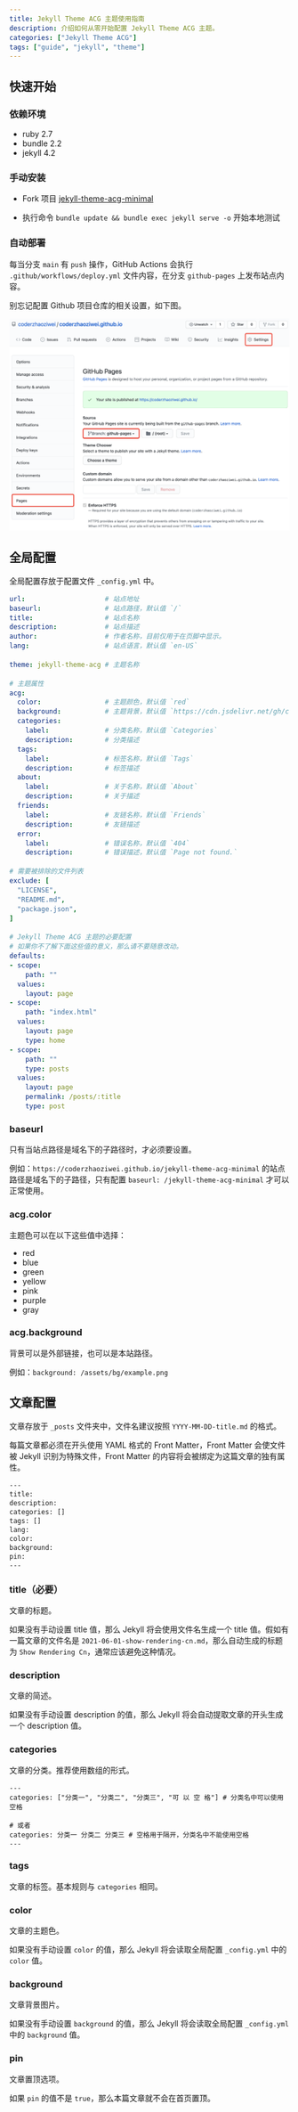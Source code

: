 ```yaml
---
title: Jekyll Theme ACG 主题使用指南
description: 介绍如何从零开始配置 Jekyll Theme ACG 主题。
categories: ["Jekyll Theme ACG"]
tags: ["guide", "jekyll", "theme"]
---
```


## 快速开始

### 依赖环境

- ruby 2.7
- bundle 2.2
- jekyll 4.2

### 手动安装

- Fork 项目 [jekyll-theme-acg-minimal](https://coderzhaoziwei.github.io/jekyll-theme-acg-minimal)

- 执行命令 `bundle update && bundle exec jekyll serve -o` 开始本地测试

### 自动部署

每当分支 `main` 有 `push` 操作，GitHub Actions 会执行 `.github/workflows/deploy.yml` 文件内容，在分支 `github-pages` 上发布站点内容。

别忘记配置 Github 项目仓库的相关设置，如下图。

![](/assets/images/2021-07-03-settings-pages.png)

## 全局配置

全局配置存放于配置文件 `_config.yml` 中。

```yml
url:                    # 站点地址
baseurl:                # 站点路径，默认值 `/`
title:                  # 站点名称
description:            # 站点描述
author:                 # 作者名称，目前仅用于在页脚中显示。
lang:                   # 站点语言，默认值 `en-US`

theme: jekyll-theme-acg # 主题名称

# 主题属性
acg:
  color:                # 主题颜色，默认值 `red`
  background:           # 主题背景，默认值 `https://cdn.jsdelivr.net/gh/coderzhaoziwei/jekyll-theme-acg/assets/images/pixiv86925095.png`
  categories:
    label:              # 分类名称，默认值 `Categories`
    description:        # 分类描述
  tags:
    label:              # 标签名称，默认值 `Tags`
    description:        # 标签描述
  about:
    label:              # 关于名称，默认值 `About`
    description:        # 关于描述
  friends:
    label:              # 友链名称，默认值 `Friends`
    description:        # 友链描述
  error:
    label:              # 错误名称，默认值 `404`
    description:        # 错误描述，默认值 `Page not found.`

# 需要被排除的文件列表
exclude: [
  "LICENSE",
  "README.md",
  "package.json",
]

# Jekyll Theme ACG 主题的必要配置
# 如果你不了解下面这些值的意义，那么请不要随意改动。
defaults:
- scope:
    path: ""
  values:
    layout: page
- scope:
    path: "index.html"
  values:
    layout: page
    type: home
- scope:
    path: ""
    type: posts
  values:
    layout: page
    permalink: /posts/:title
    type: post
```

### baseurl

只有当站点路径是域名下的子路径时，才必须要设置。

例如：`https://coderzhaoziwei.github.io/jekyll-theme-acg-minimal` 的站点路径是域名下的子路径，只有配置 `baseurl: /jekyll-theme-acg-minimal` 才可以正常使用。

### acg.color

主题色可以在以下这些值中选择：

- red
- blue
- green
- yellow
- pink
- purple
- gray

### acg.background

背景可以是外部链接，也可以是本站路径。

例如：`background: /assets/bg/example.png`

## 文章配置

文章存放于 `_posts` 文件夹中，文件名建议按照 `YYYY-MM-DD-title.md` 的格式。

每篇文章都必须在开头使用 YAML 格式的 Front Matter，Front Matter 会使文件被 Jekyll 识别为特殊文件，Front Matter 的内容将会被绑定为这篇文章的独有属性。

```
---
title:
description:
categories: []
tags: []
lang:
color:
background:
pin:
---
```

### title（必要）

文章的标题。

如果没有手动设置 title 值，那么 Jekyll 将会使用文件名生成一个 title 值。假如有一篇文章的文件名是 `2021-06-01-show-rendering-cn.md`，那么自动生成的标题为 `Show Rendering Cn`，通常应该避免这种情况。

### description

文章的简述。

如果没有手动设置 description 的值，那么 Jekyll 将会自动提取文章的开头生成一个 description 值。

### categories

文章的分类。推荐使用数组的形式。

```
---
categories: ["分类一", "分类二", "分类三", "可 以 空 格"] # 分类名中可以使用空格

# 或者
categories: 分类一 分类二 分类三 # 空格用于隔开，分类名中不能使用空格
---
```

### tags

文章的标签。基本规则与 `categories` 相同。

### color

文章的主题色。

如果没有手动设置 `color` 的值，那么 Jekyll 将会读取全局配置 `_config.yml` 中的 `color` 值。

### background

文章背景图片。

如果没有手动设置 `background` 的值，那么 Jekyll 将会读取全局配置 `_config.yml` 中的 `background` 值。

### pin

文章置顶选项。

如果 `pin` 的值不是 `true`，那么本篇文章就不会在首页置顶。
